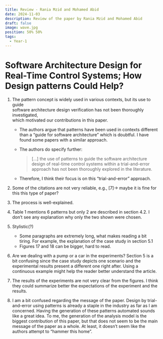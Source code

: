 ```yaml
---
title: Review - Rania Mzid and Mohamed Abid
date: 2024-11-03
description: Review of the paper by Rania Mzid and Mohamed Abid
draft: false
image: wave.jpg
position: 50% 50%
tags: 
  - Year-1
---
```


# Software Architecture Design for Real-Time Control Systems; How Design patterns Could Help?

1. The pattern concept is widely used in various contexts, but its use to guide  
    software architecture design verification has not been thoroughly investigated,  
    which motivated our contributions in this paper.  
    
    - The authors argue that patterns have been used in contexts different than a “guide for software architecture” which is doubtful. I have found some papers with a similar approach.
    - The authors do specify further:
        
        > […] the use of patterns to guide the software architecture design of real-time control systems within a trial-and-error approach has not been thoroughly explored in the literature.
        
    - Therefore, I think their focus is on this “trial-and-error” approach.
2. Some of the citations are not very reliable, e.g., [7]→ maybe it is fine for this this type of paper?
3. The process is well-explained.
4. Table 1 mentions 6 patterns but only 2 are described in section 4.2. I don’t see any explanation why only the two shown were chosen.
5. Stylistic(?)
    - Some paragraphs are extremely long, what makes reading a bit tiring. For example, the explanation of the case study in section 5.1
    - Figures 17 and 18 can be bigger, hard to read.
6. Are we dealing with a pump or a car in the experiments? Section 5 is a bit confusing since the case study depicts one scenario and the experimental results present a different one right after. Using a continuous example might help the reader better understand the article.
7. The results of the experiments are not very clear from the figures. I think they could summarize better the expectations of the experiment and the results.
8. I am a bit confused regarding the message of the paper. Design by trial-and-error using patterns is already a staple in the industry as far as I am concerned. Having the generation of these patterns automated sounds like a great idea. To me, the generation of the analysis model is the biggest contribution of this paper, but that does not seem to be the main message of the paper as a whole. At least, it doesn’t seem like the authors attempt to “hammer this home”.
